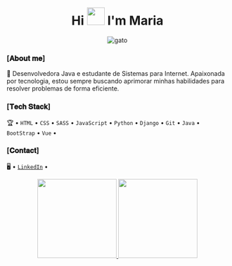 <h1 align="center">Hi <img src="https://user-images.githubusercontent.com/44104676/173990923-48b66056-0bff-472a-b5bf-faab4146e950.gif" height="40"> I'm Maria</h1>

<p align="center">
  <img src="https://github.com/user-attachments/assets/d31005ef-4f3b-4f15-9fb2-c745f0b6648d" alt="gato">
</p>

### [𝐀𝐛𝐨𝐮𝐭 𝐦𝐞]

🚀 Desenvolvedora Java e estudante de Sistemas para Internet. Apaixonada por tecnologia, estou sempre buscando aprimorar minhas habilidades para resolver problemas de forma eficiente.

### [𝐓𝐞𝐜𝐡 𝐒𝐭𝐚𝐜𝐤]

🏆 • `HTML` • `CSS` • `SASS` • `JavaScript` • `Python` • `Django` • `Git` • `Java` • `BootStrap` • `Vue` •

### [𝐂𝐨𝐧𝐭𝐚𝐜𝐭]

🖥️ • [`LinkedIn`](https://www.linkedin.com/in/maria-aparecida255/) •

<div style="display: flex; justify-content: center;">
<a href="https://github.com/MariaSilv255">
<img loading="lazy" height="180em" src="https://github-readme-stats.vercel.app/api/top-langs/?username=MariaSilv255&layout=compact&langs_count=7&theme=dracula"/>
<img loading="lazy" height="180em" src="https://github-readme-stats.vercel.app/api?username=MariaSilv255&show_icons=true&theme=dracula&include_all_commits=true&count_private=true"/>
</div>
